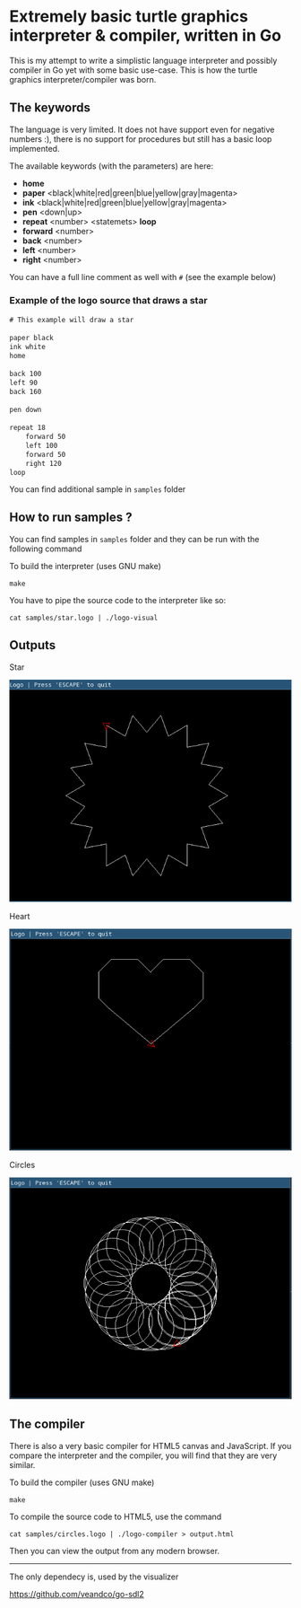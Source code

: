 # Extremely basic turtle graphics interpreter & compiler, written in Go

This is my attempt to write a simplistic language interpreter and possibly compiler in Go yet with some basic use-case. This is how the turtle graphics interpreter/compiler was born.

## The keywords

The language is very limited. It does not have support even for negative numbers :), there is no support for procedures but still has a basic loop implemented.

The available keywords (with the parameters) are here:

- **home**
- **paper** <black|white|red|green|blue|yellow|gray|magenta>
- **ink** <black|white|red|green|blue|yellow|gray|magenta>
- **pen** <down|up>
- **repeat** \<number> \<statemets> **loop**
- **forward** \<number>
- **back** \<number>
- **left** \<number>
- **right** \<number>

You can have a full line comment as well with `#` (see the example below)


### Example of the logo source that draws a star

```
# This example will draw a star

paper black
ink white
home

back 100
left 90
back 160

pen down

repeat 18
	forward 50
	left 100
	forward 50
	right 120
loop

```

You can find additional sample in `samples` folder

## How to run samples ?

You can find samples in `samples` folder and they can be run with the following command


To build the interpreter (uses GNU make)

```
make
```

You have to pipe the source code to the interpreter like so:

```
cat samples/star.logo | ./logo-visual 
```

## Outputs

Star

![](figures/2024-05-28_14-53.png)

Heart

![](figures/2024-05-28_14-54.png)

Circles

![](figures/2024-05-28_14-57.png)


## The compiler

There is also a very basic compiler for HTML5 canvas and JavaScript. If you compare the interpreter and the compiler, you will find that they are very similar.

To build the compiler (uses GNU make)

```
make
```

To compile the source code to HTML5, use the command

```
cat samples/circles.logo | ./logo-compiler > output.html
```

Then you can view the output from any modern browser.


---

The only dependecy is, used by the visualizer

https://github.com/veandco/go-sdl2



